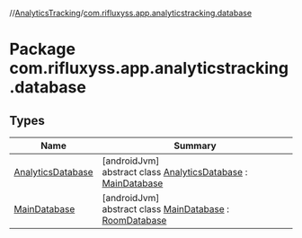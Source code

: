 //[AnalyticsTracking](../../index.md)/[com.rifluxyss.app.analyticstracking.database](index.md)

# Package com.rifluxyss.app.analyticstracking.database

## Types

| Name | Summary |
|---|---|
| [AnalyticsDatabase](-analytics-database/index.md) | [androidJvm]<br>abstract class [AnalyticsDatabase](-analytics-database/index.md) : [MainDatabase](-main-database/index.md) |
| [MainDatabase](-main-database/index.md) | [androidJvm]<br>abstract class [MainDatabase](-main-database/index.md) : [RoomDatabase](https://developer.android.com/reference/kotlin/androidx/room/RoomDatabase.html) |
